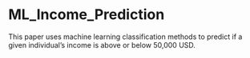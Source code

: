 # ML_Income_Prediction
This paper uses machine learning classification methods to predict if a given individual’s income is above or below 50,000 USD.
